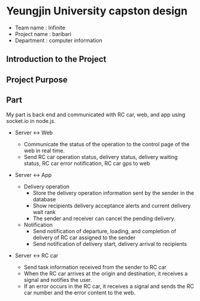 # Yeungjin University  capston design
* Team name : Infinite
* Project name : baribari
* Department : computer information
 
## Introduction to the Project

## Project Purpose



## Part
My part is back end and communicated with RC car, web, and app using socket.io in node.js. 

* Server <-> Web
  * Communicate the status of the operation to the control page of the web in real time.
  * Send RC car operation status, delivery status, delivery waiting status, RC car error notification, RC car gps to web
  
* Server <-> App
  * Delivery operation
    * Store the delivery operation information sent by the sender in the database
    * Show recipients delivery acceptance alerts and current delivery wait rank
    * The sender and receiver can cancel the pending delivery.
  * Notification
    * Send notification of departure, loading, and completion of delivery of RC car assigned to the sender
    * Send notification of delivery start, delivery arrival to recipients
    
* Server <-> RC car
  * Send task information received from the sender to RC car
  * When the RC car arrives at the origin and destination, it receives a signal and notifies the user.
  * If an error occurs in the RC car, it receives a signal and sends the RC car number and the error content to the web.
